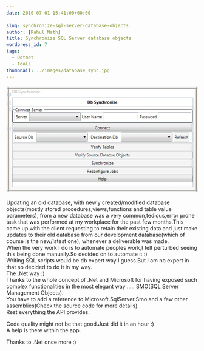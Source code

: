 ```yaml
---
date: 2010-07-01 15:41:00+00:00

slug: synchronize-sql-server-database-objects
author: [Rahul Nath]
title: Synchronize SQL Server database objects
wordpress_id: 7
tags:
  - Dotnet
  - Tools
thumbnail: ../images/database_sync.jpg
---
```


<img class ="left" alt="Database Synchronization" src="../images/database_sync.jpg" />

Updating an old database, with newly created/modified database objects(mostly stored procedures,views,functions and table value parameters), from a new database was a very common,tedious,error prone task that was performed at my workplace for the past few months.This came up with the client requesting to retain their existing data and just make updates to their old database from our development database(which of course is the new/latest one), whenever a deliverable was made.  
When the very work I do is to automate peoples work,I felt perturbed seeing this being done manually.So decided on to automate it :)  
Writing SQL scripts would be db expert way I guess.But I am no expert in that so decided to do it in my way.  
The .Net way :)  
Thanks to the whole concept of .Net and Microsoft for having exposed such complex functionalities in the most elegant way ..... [SMO](http://msdn.microsoft.com/en-us/library/ms162169.aspx)(SQL Server Management Objects).  
You have to add a reference to Microsoft.SqlServer.Smo and a few other assemblies(Check the source code for more details).  
Rest everything the API provides.

Code quality might not be that good.Just did it in an hour :)  
A help is there within the app.

Thanks to .Net once more :)
